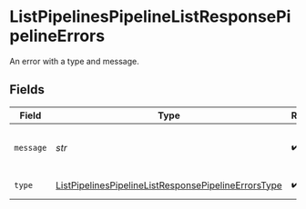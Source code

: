 # ListPipelinesPipelineListResponsePipelineErrors

An error with a type and message.


## Fields

| Field                                                                                                                                 | Type                                                                                                                                  | Required                                                                                                                              | Description                                                                                                                           |
| ------------------------------------------------------------------------------------------------------------------------------------- | ------------------------------------------------------------------------------------------------------------------------------------- | ------------------------------------------------------------------------------------------------------------------------------------- | ------------------------------------------------------------------------------------------------------------------------------------- |
| `message`                                                                                                                             | *str*                                                                                                                                 | :heavy_check_mark:                                                                                                                    | A human-readable error message.                                                                                                       |
| `type`                                                                                                                                | [ListPipelinesPipelineListResponsePipelineErrorsType](../../models/operations/listpipelinespipelinelistresponsepipelineerrorstype.md) | :heavy_check_mark:                                                                                                                    | The type of error.                                                                                                                    |